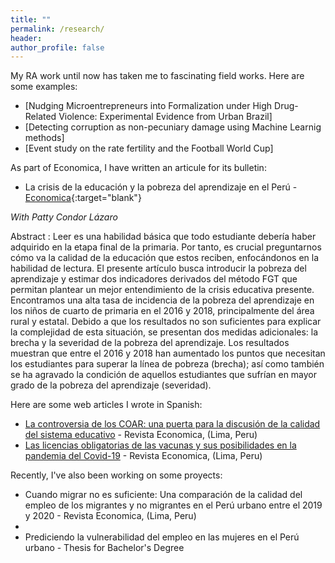 ```yaml
---
title: ""
permalink: /research/
header:
author_profile: false
---
```



<!-- # Information Provision with a Chatbot

Description: We built a chatbot that dinamically interacts with students to provide them with information about different higher education options in Colombia, Dominican Republic and Chile. -->


My RA work until now has taken me to fascinating field works. Here are some examples: 

* [Nudging Microentrepreneurs into Formalization under High Drug-Related Violence: Experimental Evidence from Urban Brazil] 
* [Detecting corruption as non-pecuniary damage using Machine Learnig methods]
* [Event study on the rate fertility and the Football World Cup]

As part of Economica, I have written an articule for its bulletin:

* La crisis de la educación y la pobreza del aprendizaje en el Perú - [Economica](https://drive.google.com/file/d/1G9Py1p4xmrvhwBM802iRVaeBIiFjQPIs/view?fbclid=IwAR1jL_aOwrDn0upcJBpbVasuBzyFKRhmXiZL8XztnG8ciq6D6rwXkRGW7yA){:target="blank"}

<em>With Patty Condor Lázaro</em>

Abstract : Leer es una habilidad básica que todo estudiante debería haber adquirido en la etapa
final de la primaria. Por tanto, es crucial preguntarnos cómo va la calidad de la educación
que estos reciben, enfocándonos en la habilidad de lectura. El presente artículo busca
introducir la pobreza del aprendizaje y estimar dos indicadores derivados del método FGT
que permitan plantear un mejor entendimiento de la crisis educativa presente. Encontramos
una alta tasa de incidencia de la pobreza del aprendizaje en los niños de cuarto de primaria
en el 2016 y 2018, principalmente del área rural y estatal. Debido a que los resultados no
son suficientes para explicar la complejidad de esta situación, se presentan dos medidas
adicionales: la brecha y la severidad de la pobreza del aprendizaje. Los resultados muestran
que entre el 2016 y 2018 han aumentado los puntos que necesitan los estudiantes para
superar la línea de pobreza (brecha); así como también se ha agravado la condición de
aquellos estudiantes que sufrían en mayor grado de la pobreza del aprendizaje (severidad).


Here are some web articles I wrote in Spanish:
 * [La controversia de los COAR: una puerta para la discusión de la calidad del sistema educativo](https://economica.pe/la-controversia-de-los-coar-una-puerta-para-la-discusion-de-la-calidad-del-sistema-educativo/) - Revista Economica, (Lima, Peru)
 * [Las licencias obligatorias de las vacunas y sus posibilidades en la pandemia del Covid-19](https://economica.pe/las-licencias-obligatorias-de-las-vacunas-y-sus-posibilidades-en-la-pandemia-del-covid-19/) - Revista Economica, (Lima, Peru)

Recently, I've also been working on some proyects:

 * Cuando migrar no es suficiente:  Una comparación de la calidad del empleo de los migrantes y no migrantes en el Perú urbano entre el 2019 y 2020 - Revista Economica, (Lima, Peru)
 * 
 * Prediciendo la vulnerabilidad del empleo en las mujeres en el Perú urbano - Thesis for Bachelor's Degree

